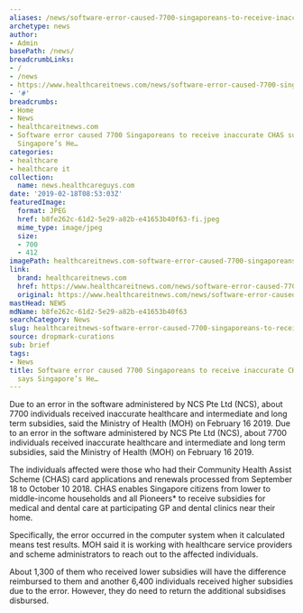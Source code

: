 ```yaml
---
aliases: /news/software-error-caused-7700-singaporeans-to-receive-inaccurate-chas-subsidies-says-singapores-he
archetype: news
author:
- Admin
basePath: /news/
breadcrumbLinks:
- /
- /news
- https://www.healthcareitnews.com/news/software-error-caused-7700-singaporeans-receive-inaccurate-chas-subsidies-says-singapore%E2%80%99s
- '#'
breadcrumbs:
- Home
- News
- healthcareitnews.com
- Software error caused 7700 Singaporeans to receive inaccurate CHAS subsidies, says
  Singapore’s He…
categories:
- healthcare
- healthcare it
collection:
  name: news.healthcareguys.com
date: '2019-02-18T08:53:03Z'
featuredImage:
  format: JPEG
  href: b8fe262c-61d2-5e29-a82b-e41653b40f63-fi.jpeg
  mime_type: image/jpeg
  size:
  - 700
  - 412
imagePath: healthcareitnews.com-software-error-caused-7700-singaporeans-to-receive-inaccurate-chas-subsidies-says-singapores-he
link:
  brand: healthcareitnews.com
  href: https://www.healthcareitnews.com/news/software-error-caused-7700-singaporeans-receive-inaccurate-chas-subsidies-says-singapore%E2%80%99s
  original: https://www.healthcareitnews.com/news/software-error-caused-7700-singaporeans-receive-inaccurate-chas-subsidies-says-singapore%E2%80%99s
mastHead: NEWS
mdName: b8fe262c-61d2-5e29-a82b-e41653b40f63
searchCategory: News
slug: healthcareitnews-software-error-caused-7700-singaporeans-to-receive-inaccurate-chas-subsidies-says-singapores-he
source: dropmark-curations
sub: brief
tags:
- News
title: Software error caused 7700 Singaporeans to receive inaccurate CHAS subsidies,
  says Singapore’s He…
---
```


Due to an error in the software administered by NCS Pte Ltd (NCS), about 7700 individuals received inaccurate healthcare and intermediate and long term subsidies, said the Ministry of Health (MOH) on February 16 2019. Due to an error in the software administered by NCS Pte Ltd (NCS), about 7700 individuals received inaccurate healthcare and intermediate and long term subsidies, said the Ministry of Health (MOH) on February 16 2019.

The individuals affected were those who had their Community Health Assist Scheme (CHAS) card applications and renewals processed from September 18 to October 10 2018. CHAS enables Singapore citizens from lower to middle-income households and all Pioneers* to receive subsidies for medical and dental care at participating GP and dental clinics near their home.

Specifically, the error occurred in the computer system when it calculated means test results. MOH said it is working with healthcare service providers and scheme administrators to reach out to the affected individuals.

About 1,300 of them who received lower subsidies will have the difference reimbursed to them and another 6,400 individuals received higher subsidies due to the error. However, they do need to return the additional subsidises disbursed.